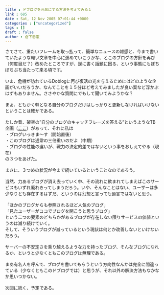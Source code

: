 ```yaml
---
title : ドブログを元気にする方法を考えてみる１
link : 685
date : Sat, 12 Nov 2005 07:01:44 +0000
categories : ["uncategorized"]
tags : []
draft : false
author : 倉下忠憲
---
```


さてさて、重たいフレームを取っ払って、簡単なニュースの雑感と、今まで書いていたような軽い文章を中心に進めていこうかな、とこのブログの方針を再び（何度目だ？）改めたところですが、逆に書く話題に困る、という事態にもぼちぼちぶち当たって来る頃です。<BR><BR>いま、危機が訪れているDoblogに再び復活の光を与えるためにはどのような企画がいいだろうか、なんてことを１５分ほど考えてみましたが良い案など浮かぶはずもありません。ささやかな質問にでもして聞いてみようかな？<BR><BR>まぁ、ともかく幹となる自分のブログだけはしっかりと更新しなければいけないということは確かである。<BR><BR>たしか昔、架空の”自分のブログのキャッチフレーズを答える”というようなTB企画（<A HREF="http://www.doblog.com/weblog/myblog/6947/595815#595815" TARGET="_blank">ここ</A>）があって、それに私は<BR>・ブログいっきま～す（開始直後）<BR>・このブログは通常の三倍重いのだよ（中期）<BR>・ブログの性能の違いが、戦力の決定的差ではないという事をおしえてやる（現在）<BR>の３つをあげた。<BR><BR>まさに、３つめの状況が今まで続いているということなのであろう。<BR><BR>当然、力あるブログが消え去っていく中、その流れに飲まれてしまえばこのサービスもいずれ廃れきってしまうだろう。いや、そんなことはない、ユーザーは多少なりとも存在するはずだ、というのは幻想と言っても過言ではないと思う。<BR><BR>「ほかのブログからも参照されるほど人気のブログ」<BR>「見たユーザーがココでブログを開こうと思うブログ」<BR>という二つの要素のどちらかがあるブログが存在しない限りサービスの価値というのは減り続けていく。<BR>そして、そういうブログが減っているという現状は何とか改善しないといけないだろう。<BR><BR>サーバーの不安定さを乗り越えるような力を持ったブログ、そんなブログになれるか、というと少なくともこのブログは無理である。<BR><BR>まあ有名人を呼んで、ブログを書いてもらうという方向性なんかは完全に間違っている（少なくともこのドブログでは）と思うが、それ以外の解決方法もなかなか思いつかない。<BR><BR>次回に続く、予定である。<BR><br><br>

